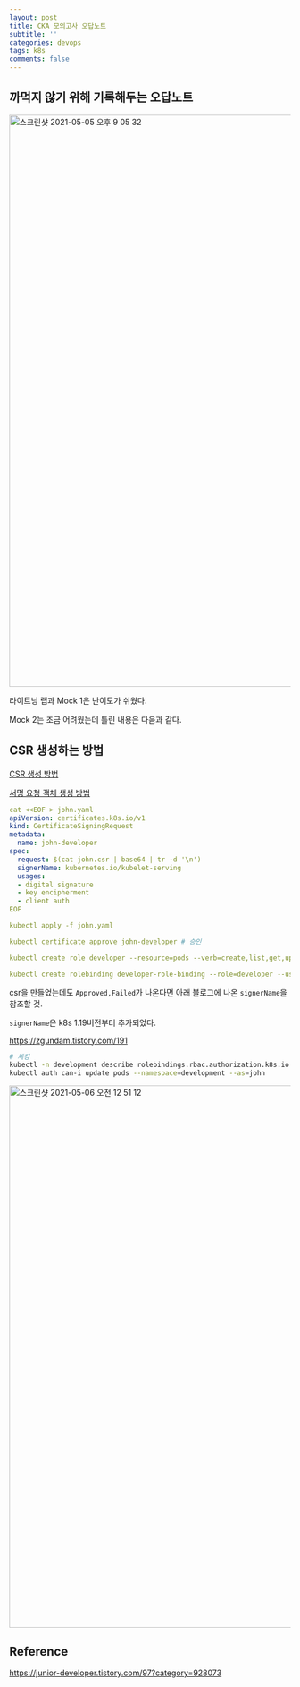 ```yaml
---
layout: post
title: CKA 모의고사 오답노트
subtitle: ''
categories: devops
tags: k8s
comments: false
---
```


## 까먹지 않기 위해 기록해두는 오답노트

<img width="1023" alt="스크린샷 2021-05-05 오후 9 05 32" src="https://user-images.githubusercontent.com/43809168/117159947-ad404900-adfb-11eb-8272-57f3380713bf.png">

라이트닝 랩과 Mock 1은 난이도가 쉬웠다.

Mock 2는 조금 어려웠는데 틀린 내용은 다음과 같다.

## CSR 생성하는 방법

[CSR 생성 방법](https://kubernetes.io/docs/reference/access-authn-authz/certificate-signing-requests/#create-certificate-request-kubernetes-object)

[서명 요청 객체 생성 방법](https://kubernetes.io/docs/tasks/tls/managing-tls-in-a-cluster/)

```yaml
cat <<EOF > john.yaml
apiVersion: certificates.k8s.io/v1
kind: CertificateSigningRequest
metadata:
  name: john-developer
spec:
  request: $(cat john.csr | base64 | tr -d '\n')
  signerName: kubernetes.io/kubelet-serving
  usages:
  - digital signature
  - key encipherment
  - client auth
EOF

kubectl apply -f john.yaml

kubectl certificate approve john-developer # 승인

kubectl create role developer --resource=pods --verb=create,list,get,update,delete --namespace=development  # 롤 생성

kubectl create rolebinding developer-role-binding --role=developer --user=john --namespace=development # 롤 바인딩 생성
```

csr을 만들었는데도 `Approved,Failed`가 나온다면 아래 블로그에 나온 `signerName`을 참조할 것.

`signerName`은 k8s 1.19버전부터 추가되었다.

<https://zgundam.tistory.com/191>

```bash
# 체킹
kubectl -n development describe rolebindings.rbac.authorization.k8s.io developer-role-binding
kubectl auth can-i update pods --namespace=development --as=john
```

<img width="970" alt="스크린샷 2021-05-06 오전 12 51 12" src="https://user-images.githubusercontent.com/43809168/117170643-285a2d00-ae05-11eb-8b57-166f9c308013.png">

## Reference

<https://junior-developer.tistory.com/97?category=928073>
